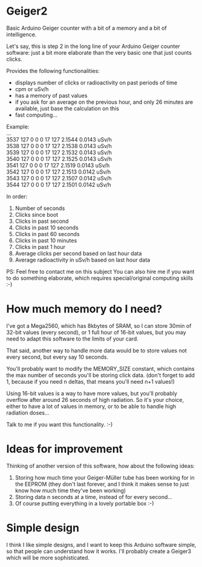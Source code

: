 # Geiger2
Basic Arduino Geiger counter with a bit of a memory and a bit of intelligence.

Let's say, this is step 2 in the long line of your Arduino Geiger counter software: just a bit more elaborate than the very basic one that just counts clicks.

Provides the following functionalities:
  - displays number of clicks or radioactivity on past periods of time
  - cpm or uSv/h
  - has a memory of past values
  - if you ask for an average on the previous hour, and only 26 minutes are available, just base the calculation on this
  - fast computing...
  
Example: <br>
...<br>
3537 127 0 0 0 17 127 2.1544 0.0143 uSv/h<br>
3538 127 0 0 0 17 127 2.1538 0.0143 uSv/h<br>
3539 127 0 0 0 17 127 2.1532 0.0143 uSv/h<br>
3540 127 0 0 0 17 127 2.1525 0.0143 uSv/h<br>
3541 127 0 0 0 17 127 2.1519 0.0143 uSv/h<br>
3542 127 0 0 0 17 127 2.1513 0.0142 uSv/h<br>
3543 127 0 0 0 17 127 2.1507 0.0142 uSv/h<br>
3544 127 0 0 0 17 127 2.1501 0.0142 uSv/h<br>

In order:
1. Number of seconds
2. Clicks since boot
3. Clicks in past second
4. Clicks in past 10 seconds
5. Clicks in past 60 seconds
6. Clicks in past 10 minutes
7. Clicks in past 1 hour
8. Average clicks per second based on last hour data
9. Average radioactivity in uSv/h based on last hour data

PS: Feel free to contact me on this subject
You can also hire me if you want to do something elaborate, which requires special/original computing skills :-)

# How much memory do I need?

I've got a Mega2560, which has 8kbytes of SRAM, so I can store 30min of 32-bit values (every second), or 1 full hour of 16-bit values, but you may need to adapt this software to the limits of your card.

That said, another way to handle more data would be to store values not every second, but every say 10 seconds.

You'll probably want to modify the MEMORY_SIZE constant, which contains the max number of seconds you'll be storing click data. (don't forget to add 1, because if you need n deltas, that means you'll need n+1 values!)

Using 16-bit values is a way to have more values, but you'll probably overflow after around 26 seconds of high radiation. So it's your choice, either to have a lot of values in memory, or to be able to handle high radiation doses...

Talk to me if you want this functionality. :-)

# Ideas for improvement

Thinking of another version of this software, how about the following ideas:
1. Storing how much time your Geiger-Müller tube has been working for in the EEPROM (they don't last forever, and I think it makes sense to just know how much time they've been working)
2. Storing data n seconds at a time, instead of for every second...
3. Of course putting everything in a lovely portable box :-)

# Simple design

I think I like simple designs, and I want to keep this Arduino software simple, so that people can understand how it works. I'll probably create a Geiger3 which will be more sophisticated.
